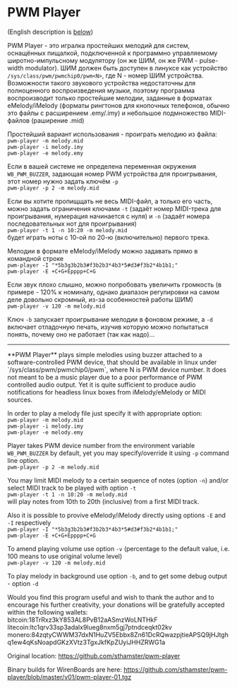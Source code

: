 PWM Player
==========

(English description is [below](#eng))  

PWM Player - это игралка простейших мелодий для систем, оснащённых пищалкой, подключенной к программно управляемому широтно-импульсному модулятору (он же ШИМ, он же PWM - pulse-width modulator).
ШИМ должен быть доступен в линуксе как устройство `/sys/class/pwm/pwmchip0/pwm<N>`, где N - номер ШИМ устройства.
Возможности такого звукового устройства недостаточны для полноценного воспроизведения музыки, поэтому программа воспроизводит только простейшие мелодии, заданные в форматах eMelody/iMelody (форматы рингтонов для кнопочных телефонов, обычно это файлы с расширением .emy/.imy) и небольшое подмножество MIDI-файлов (раширение .mid)

Простейший вариант использования - проиграть мелодию из файла:  
`pwm-player -m melody.mid`   
`pwm-player -i melody.imy`  
`pwm-player -e melody.emy`  

Если в вашей системе не определена переменная окружения `WB_PWM_BUZZER`, задающая номер PWM устройства для проигрывания, этот номер нужно задать ключём `-p`  
`pwm-player -p 2 -m melody.mid`   

Если вы хотите пропищщать не весь MIDI-файл, а только его часть, можно задать ограничения ключами `-t` (задаёт номер MIDI-трека для проигрывания, нумерация начинается с нуля) и `-n` (задаёт номера последовательных нот для проигрывания)  
`pwm-player -t 1 -n 10:20 -m melody.mid`  
будет играть ноты с 10-ой по 20-ю (включительно) первого трека.  

Мелодии в формате eMelody/iMelody можно задавать прямо в командной строке  
`pwm-player -I "*5b3g3b2b3#f3b2b3*4b3*5#d3#f3b2*4b1b1;"`  
`pwm-player -E +C+G+Epppp+C+G`  

Если звук плохо слышно, можно попробовать увеличить громкость (в примере - 120% к номиналу, однако диапазон регулировки на самом деле довольно скромный, из-за особенностей работы ШИМ)  
`pwm-player -v 120 -m melody.mid`   

Ключ `-b` запускает проигрывание мелодии в фоновом режиме, а `-d` включает отладочную печать, изучив которую можно попытаться понять, почему оно не работает (так как надо)...

  
  
  
  
---  
  
  
  


<a id="eng"/>
**PWM Player** plays simple melodies using buzzer attached to a software-controlled PWM device, that should be available in linux under `/sys/class/pwm/pwmchip0/pwm<N>`, where N is PWM device number.  
It does not meant to be a music player due to a poor performance of PWM controlled audio output. Yet it is quite sufficient to produce audio notifications for headless linux boxes from iMelody/eMelody or MIDI sources.

In order to play a melody file just specify it with appropriate option:  
`pwm-player -m melody.mid`   
`pwm-player -i melody.imy`  
`pwm-player -e melody.emy`  

Player takes PWM device number from the environment variable `WB_PWM_BUZZER` by default, yet you may specify/override it using `-p` command line option.  
`pwm-player -p 2 -m melody.mid`   

You may limit MIDI melody to a certain sequence of notes (option `-n`) and/or select MIDI track to be played with option `-t`  
`pwm-player -t 1 -n 10:20 -m melody.mid`  
will play notes from 10th to 20th (inclusive) from a first MIDI track.

Also it is possible to provive eMelody/iMelody directly using options `-E` and `-I` respectively  
`pwm-player -I "*5b3g3b2b3#f3b2b3*4b3*5#d3#f3b2*4b1b1;"`  
`pwm-player -E +C+G+Epppp+C+G`  

To amend playing volume use option `-v` (percentage to the default value, i.e. 100 means to use original volume level)  
`pwm-player -v 120 -m melody.mid`   

To play melody in background use option `-b`, and to get some debug output - option `-d`



Would you find this program useful and wish to thank the author and to encourage his further creativity, your donations will be gratefully accepted within the following wallets:  
bitcoin:18TrRxz3kY853AL8PvB12aASmzWoLNTHkF  
litecoin:ltc1qrv33sp3adalx9lueg8nxm5gj7ptndceqkt02kv  
monero:84zqtyCWWM37dxN1HuZV5Ebbx8Zn61DcRQwazpjtieAPSQ9jHJtghq1ew4qKsNoapdGKzXVtz3TgxJkfKpZUyiJHHZRWG1a  

Original location: https://github.com/sthamster/pwm-player  
  
Binary builds for WirenBoards are here: https://github.com/sthamster/pwm-player/blob/master/v01/pwm-player-01.tgz  

